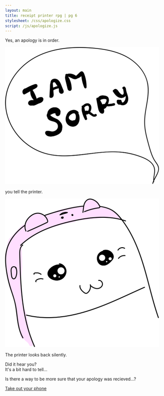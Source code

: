 ```yaml
---
layout: main
title: receipt printer rpg | pg 6
stylesheet: /css/apologize.css
script: /js/apologize.js
---
```



<div id="apology">

  <p id="inorder">Yes, an apology is in order.</p>
  <div id="bubblesorry">
    <p><img src="/images/sorry.png" /></p>
    <p  class="medtext">you tell the printer.</p>
  </div>
  <p>
    <img src="/images/rplistening.png" />
  </p>
  <p class="medtext">
    The printer looks back silently.
  </p>
  <p class="more-space">
    Did it hear you?<br>
    It's a bit hard to tell...
  </p>
  <p id="moresure">
    Is there a way to be more sure that your apology was recieved...?
    </p>

  <p id="option" class="choices"><a href="/apologize-pt-2" class="button-4">Take out your phone</a></p>


</div>